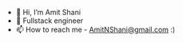 - 👋 Hi, I’m Amit Shani
- 🌱 Fullstack engineer
- 📫 How to reach me - AmitNShani@gmail.com :)

<!---
AmitNShani/AmitNShani is a ✨ special ✨ repository because its `README.md` (this file) appears on your GitHub profile.
You can click the Preview link to take a look at your changes.
--->
